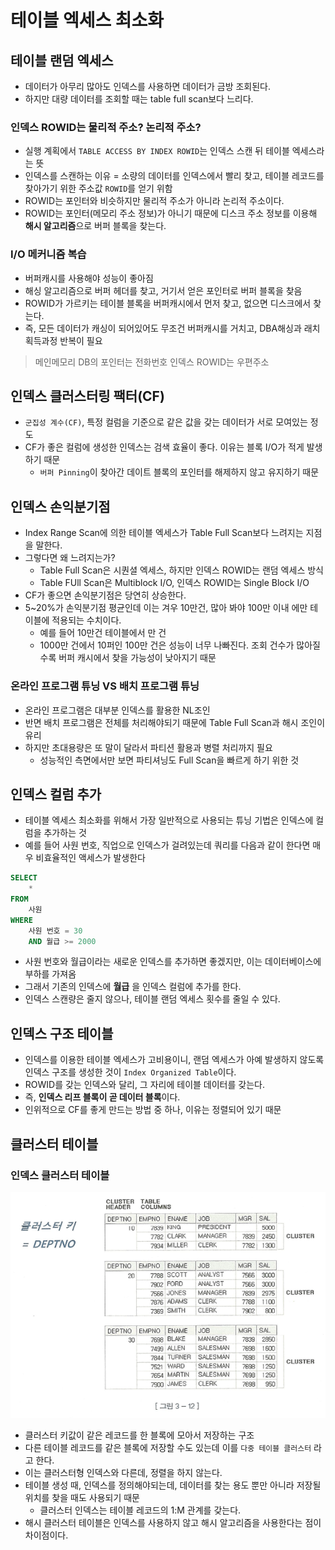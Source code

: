 # 테이블 엑세스 최소화

## 테이블 랜덤 엑세스

- 데이터가 아무리 많아도 인덱스를 사용하면 데이터가 금방 조회된다.
- 하지만 대량 데이터를 조회할 때는 table full scan보다 느리다.

### 인덱스 ROWID는 물리적 주소? 논리적 주소?

- 실행 계획에서 `TABLE ACCESS BY INDEX ROWID`는 인덱스 스캔 뒤 테이블 엑세스라는 뜻
- 인덱스를 스캔하는 이유 = 소량의 데이터를 인덱스에서 빨리 찾고, 테이블 레코드를 찾아가기 위한 주소값 `ROWID`를 얻기 위함
- ROWID는 포인터와 비슷하지만 물리적 주소가 아니라 논리적 주소이다.
- ROWID는 포인터(메모리 주소 정보)가 아니기 때문에 디스크 주소 정보를 이용해 **해시 알고리즘**으로 버퍼 블록을 찾는다.

### I/O 메커니즘 복습

- 버퍼캐시를 사용해야 성능이 좋아짐
- 해싱 알고리즘으로 버퍼 헤더를 찾고, 거기서 얻은 포인터로 버퍼 블록을 찾음
- ROWID가 가르키는 테이블 블록을 버퍼캐시에서 먼저 찾고, 없으면 디스크에서 찾는다.
- 즉, 모든 데이터가 캐싱이 되어있어도 무조건 버퍼캐시를 거치고, DBA해싱과 래치 획득과정 반복이 필요

> 메인메모리 DB의 포인터는 전화번호
> 인덱스 ROWID는 우편주소

## 인덱스 클러스터링 팩터(CF)

- `군집성 계수(CF)`, 특정 컬럼을 기준으로 같은 값을 갖는 데이터가 서로 모여있는 정도
- CF가 좋은 컬럼에 생성한 인덱스는 검색 효율이 좋다. 이유는 블록 I/O가 적게 발생하기 때문
    - `버퍼 Pinning`이 찾아간 데이트 블록의 포인터를 해제하지 않고 유지하기 때문

## 인덱스 손익분기점

- Index Range Scan에 의한 테이블 엑세스가 Table Full Scan보다 느려지는 지점을 말한다.
- 그렇다면 왜 느려지는가?
    - Table Full Scan은 시퀀셜 엑세스, 하지만 인덱스 ROWID는 랜덤 엑세스 방식
    - Table FUll Scan은 Multiblock I/O, 인덱스 ROWID는 Single Block I/O
- CF가 좋으면 손익분기점은 당연히 상승한다.
- 5~20%가 손익분기점 평균인데 이는 겨우 10만건, 많아 봐야 100만 이내 에만 테이블에 적용되는 수치이다.
    - 예를 들어 10만건 테이블에서 만 건
    - 1000만 건에서 10퍼인 100만 건은 성능이 너무 나빠진다. 조회 건수가 많아질 수록 버퍼 캐시에서 찾을 가능성이 낮아지기 때문

### 온라인 프로그램 튜닝 VS 배치 프로그램 튜닝

- 온라인 프로그램은 대부분 인덱스를 활용한 NL조인
- 반면 배치 프로그램은 전체를 처리해야되기 때문에 Table Full Scan과 해시 조인이 유리
- 하지만 초대용량은 또 말이 달라서 파티션 활용과 병렬 처리까지 필요
    - 성능적인 측면에서만 보면 파티셔닝도 Full Scan을 빠르게 하기 위한 것

## 인덱스 컬럼 추가

- 테이블 엑세스 최소화를 위해서 가장 일반적으로 사용되는 튜닝 기법은 인덱스에 컬럼을 추가하는 것
- 예를 들어 사원 번호, 직업으로 인덱스가 걸려있는데 쿼리를 다음과 같이 한다면 매우 비효율적인 액세스가 발생한다

```sql
SELECT
    *
FROM
    사원
WHERE
    사원 번호 = 30
    AND 월급 >= 2000
```

- 사원 번호와 월급이라는 새로운 인덱스를 추가하면 좋겠지만, 이는 데이터베이스에 부하를 가져옴
- 그래서 기존의 인덱스에 **월급** 을 인덱스 컬럼에 추가를 한다.
- 인덱스 스캔량은 줄지 않으나, 테이블 랜덤 엑세스 횟수를 줄일 수 있다.

## 인덱스 구조 테이블

- 인덱스를 이용한 테이블 엑세스가 고비용이니, 랜덤 엑세스가 아예 발생하지 않도록 인덱스 구조를 생성한 것이 `Index Organized Table`이다.
- ROWID를 갖는 인덱스와 달리, 그 자리에 테이블 데이터를 갖는다.
- 즉, **인덱스 리프 블록이 곧 데이터 블록**이다.
- 인위적으로 CF를 좋게 만드는 방법 중 하나, 이유는 정렬되어 있기 때문

## 클러스터 테이블

### 인덱스 클러스터 테이블

![alt text](image/3/image.png)

- 클러스터 키값이 같은 레코드를 한 블록에 모아서 저장하는 구조
- 다른 테이블 레코드를 같은 블록에 저장할 수도 있는데 이를 `다중 테이블 클러스터` 라고 한다.
- 이는 클러스터형 인덱스와 다른데, 정렬을 하지 않는다.
- 테이블 생성 때, 인덱스를 정의해야되는데, 데이터를 찾는 용도 뿐만 아니라 저장될 위치를 찾을 때도 사용되기 때문
    - 클러스터 인덱스는 테이블 레코드의 1:M 관계를 갖는다.
- 해시 클러스터 테이블은 인덱스를 사용하지 않고 해시 알고리즘을 사용한다는 점이 차이점이다.